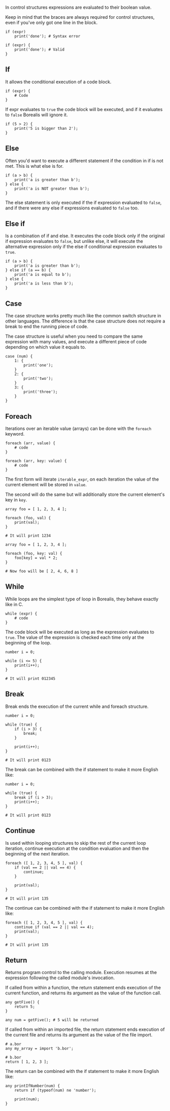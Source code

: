 In control structures expressions are evaluated to their boolean value.

Keep in mind that the braces are always required for control structures, even if you've only got one line in the block.

```borealis
if (expr)
    print('done'); # Syntax error

if (expr) {
    print('done'); # Valid
}
```

## If

It allows the conditional execution of a code block.

```borealis
if (expr) {
    # Code
}
```

If expr evaluates to `true` the code block will be executed, and if it evaluates to `false` Borealis will ignore it.

```borealis
if (5 > 2) {
    print('5 is bigger than 2');
}
```

## Else

Often you'd want to execute a different statement if the condition in if is not met. This is what else is for.

```borealis
if (a > b) {
    print('a is greater than b');
} else {
    print('a is NOT greater than b');
}
```

The else statement is only executed if the if expression evaluated to `false`, and if there were any else if expressions evaluated to `false` too.

## Else if

Is a combination of if and else. It executes the code block only if the original if expression evaluates to `false`, but unlike else, it will execute the alternative expression only if the else if conditional expression evaluates to `true`.

```borealis
if (a > b) {
    print('a is greater than b');
} else if (a == b) {
    print('a is equal to b');
} else {
    print('a is less than b');
}
```

## Case

The case structure works pretty much like the common switch structure in other languages. The difference is that the case structure does not require a break to end the running piece of code.

The case structure is useful when you need to compare the same expression with many values, and execute a different piece of code depending on which value it equals to.

```borealis
case (num) {
    1: {
        print('one');
    }
    2: {
        print('two');
    }
    3: {
        print('three');
    }
}
```

## Foreach

Iterations over an iterable value (arrays) can be done with the `foreach` keyword.

```borealis
foreach (arr, value) {
    # code
}

foreach (arr, key: value) {
    # code
}
```

The first form will iterate `iterable_expr`, on each iteration the value of the current element will be stored in `value`.

The second will do the same but will additionally store the current element's key in `key`.

```borealis
array foo = [ 1, 2, 3, 4 ];

foreach (foo, val) {
    print(val);
}

# It will print 1234
```

```borealis
array foo = [ 1, 2, 3, 4 ];

foreach (foo, key: val) {
    foo[key] = val * 2;
}

# Now foo will be [ 2, 4, 6, 8 ]
```

## While

While loops are the simplest type of loop in Borealis, they behave exactly like in C.

```borealis
while (expr) {
    # code
}
```

The code block will be executed as long as the expression evaluates to `true`.
The value of the expression is checked each time only at the beginning of the loop.

```borealis
number i = 0;

while (i <= 5) {
    print(i++);
}

# It will print 012345
```

## Break

Break ends the execution of the current while and foreach structure.

```borealis
number i = 0;

while (true) {
    if (i > 3) {
        break;
    }

    print(i++);
}

# It will print 0123
```

The break can be combined with the if statement to make it more English like:

```borealis
number i = 0;

while (true) {
    break if (i > 3);
    print(i++);
}

# It will print 0123
```

## Continue

Is used within looping structures to skip the rest of the current loop iteration, continue execution at the condition evaluation and then the beginning of the next iteration.

```borealis
foreach ([ 1, 2, 3, 4, 5 ], val) {
    if (val == 2 || val == 4) {
        continue;
    }

    print(val);
}

# It will print 135
```

The continue can be combined with the if statement to make it more English like:

```borealis
foreach ([ 1, 2, 3, 4, 5 ], val) {
    continue if (val == 2 || val == 4);
    print(val);
}

# It will print 135
```

## Return

Returns program control to the calling module. Execution resumes at the expression following the called module's invocation.

If called from within a function, the return statement ends execution of the current function, and returns its argument as the value of the function call.

```borealis
any getFive() {
    return 5;
}

any num = getFive(); # 5 will be returned
```

If called from within an imported file, the return statement ends execution of the current file and returns its argument as the value of the file import.

```borealis
# a.bor
any my_array = import 'b.bor';

# b.bor
return [ 1, 2, 3 ];
```

The return can be combined with the if statement to make it more English like:

```borealis
any printIfNumber(num) {
    return if (typeof(num) ne 'number');

    print(num);
}
```
